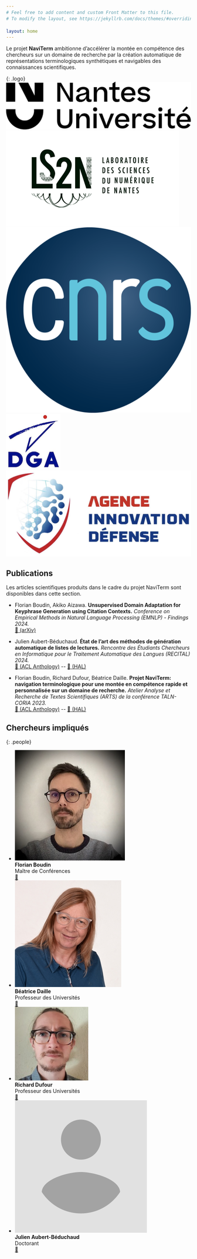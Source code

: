 ```yaml
---
# Feel free to add content and custom Front Matter to this file.
# To modify the layout, see https://jekyllrb.com/docs/themes/#overriding-theme-defaults

layout: home
---
```


Le projet **NaviTerm** ambitionne d’accélérer la montée en compétence des chercheurs sur un domaine de recherche par la création automatique de représentations terminologiques synthétiques et navigables des connaissances scientifiques.

{: .logo}
![NU](/img/logo_nu.png)
![LS2N](/img/logo_ls2n.png)
![CNRS](/img/logo_cnrs.png)
![DGA](/img/logo_dga.png)
![AID](/img/logo_aid.png)

## Publications

Les articles scientifiques produits dans le cadre du projet NaviTerm sont disponibles dans cette section.

- Florian Boudin, Akiko Aizawa. 
  **Unsupervised Domain Adaptation for Keyphrase Generation using Citation Contexts.**
  *Conference on Empirical Methods in Natural Language Processing (EMNLP) - Findings 2024.*<br/>
  [📄 (arXiv)](http://arxiv.org/abs/2409.13266)

- Julien Aubert-Béduchaud. 
  **État de l’art des méthodes de génération automatique de listes de lectures.**
  *Rencontre des Étudiants Chercheurs en Informatique pour le Traitement Automatique des Langues (RECITAL) 2024.*<br/>
  [📄 (ACL Anthology)](https://aclanthology.org/2024.jeptalnrecital-recital.4) --
  [📄 (HAL)](https://hal.science/hal-04622986v1)

- Florian Boudin, Richard Dufour, Béatrice Daille.
  **Projet NaviTerm: navigation terminologique pour une montée en compétence rapide et personnalisée sur un domaine de recherche.**
  *Atelier Analyse et Recherche de Textes Scientifiques (ARTS) de la conférence TALN-CORIA 2023.* <br/>
  [📄 (ACL Anthology)](https://aclanthology.org/2023.jeptalnrecital-arts.3) --
  [📄 (HAL)](https://hal.science/hal-04131590v1)


## Chercheurs impliqués

{: .people}
- ![Avatar](/img/boudin.jpg) <br/> 
  **Florian Boudin** <br/> 
  Maître de Conférences <br/>
  [🔗](https://boudinfl.github.io/)
- ![Avatar](/img/daille.jpg) <br/>
  **Béatrice Daille** <br/>
  Professeur des Universités <br/>
  [🔗](https://scholar.google.com/citations?user=-damXYEAAAAJ)
- ![Avatar](/img/dufour.jpg) <br/>
  **Richard Dufour** <br/>
  Professeur des Universités <br/>
  [🔗](https://cv.archives-ouvertes.fr/richard-dufour)
- ![Avatar](/img/avatar.png) <br/>
  **Julien Aubert-Béduchaud** <br/>
  Doctorant <br/>
  [🔗](https://www.linkedin.com/in/julienaubertbeduchaud/)

